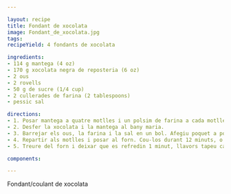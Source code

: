 ```yaml
---

layout: recipe
title: Fondant de xocolata
image: Fondant_de_xocolata.jpg
tags: 
recipeYield: 4 fondants de xocolata

ingredients:
- 114 g mantega (4 oz)
- 170 g xocolata negra de reposteria (6 oz)
- 2 ous
- 2 rovells
- 50 g de sucre (1/4 cup)
- 2 cullerades de farina (2 tablespoons)
- pessic sal

directions:
- 1. Posar mantega a quatre motlles i un polsim de farina a cada motlle. Escalfeu el forn a 230C (450F).
- 2. Desfer la xocolata i la mantega al bany maria.
- 3. Barrejar els ous, la farina i la sal en un bol. Afegiu poquet a poquet la xocolata i mantega foses mentres barregeu.
- 4. Repartir als motlles i posar al forn. Cou-los durant 12 minuts, o fins que els costats quedin ben fets i el mig encara sigui tou.
- 5. Treure del forn i deixar que es refredin 1 minut, llavors tapeu cada fondant amb un plat de postre. Amb cuidado, invertiu cada un i espereu uns 10 segons abans de treure els motlles. Servir immediatament. Es pot servir amb una bola de gelat de vainilla.

components:

---
```

Fondant/coulant de xocolata